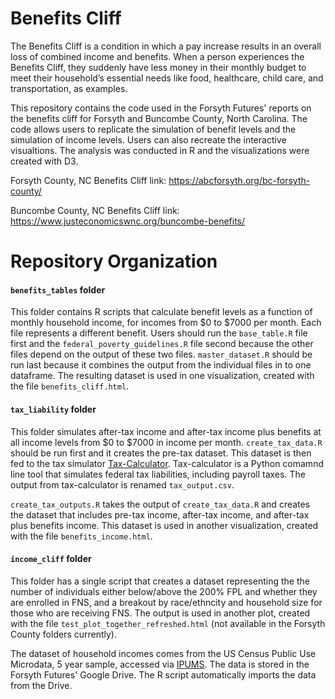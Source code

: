 # Benefits Cliff

The Benefits Cliff is a condition in which a pay increase results in an overall loss of combined income and benefits. When a person experiences the Benefits Cliff, they suddenly have less money in their monthly budget to meet their household’s essential needs like food, healthcare, child care, and transportation, as examples.

This repository contains the code used in the Forsyth Futures' reports on the benefits cliff for Forsyth and Buncombe County, North Carolina.  The code allows users to replicate the simulation of benefit levels and the simulation of income levels. Users can also recreate the interactive visualtions. The analysis was conducted in R and the visualizations were created with D3.

Forsyth County, NC Benefits Cliff link: https://abcforsyth.org/bc-forsyth-county/

Buncombe County, NC Benefits Cliff link: https://www.justeconomicswnc.org/buncombe-benefits/

# Repository Organization

#### `benefits_tables` folder

This folder contains R scripts that calculate benefit levels as a function of monthly household income, for incomes from $0 to $7000 per month.  Each file represents a different benefit.  Users should run the `base_table.R` file first and the `federal_poverty_guidelines.R` file second because the other files depend on the output of these two files.  `master_dataset.R` should be run last because it combines the output from the individual files in to one dataframe.  The resulting dataset is used in one visualization, created with the file `benefits_cliff.html`.

#### `tax_liability` folder

This folder simulates after-tax income and after-tax income plus benefits at all income levels from $0 to $7000 in income per month.  `create_tax_data.R` should be run first and it creates the pre-tax dataset.  This dataset is then fed to the tax simulator [Tax-Calculator](https://pslmodels.github.io/Tax-Calculator/).  Tax-calculator is a Python comamnd line tool that simulates federal tax liabilities, including payroll taxes.  The output from tax-calculator is renamed `tax_output.csv`.

`create_tax_outputs.R` takes the output of `create_tax_data.R` and creates the dataset that includes pre-tax income, after-tax income, and after-tax plus benefits income.  This dataset is used in another visualization, created with the file `benefits_income.html`.

#### `income_cliff` folder

This folder has a single script that creates a dataset representing the the number of individuals either below/above the 200% FPL and whether they are enrolled in FNS, and a breakout by race/ethncity and household size for those who are receiving FNS.  The output is used in another plot, created with the file `test_plot_together_refreshed.html` (not available in the Forsyth County folders currently).

The dataset of household incomes comes from the US Census Public Use Microdata, 5 year sample, accessed via [IPUMS](www.ipums.org).  The data is stored in the Forsyth Futures' Google Drive. The R script automatically imports the data from the Drive.
